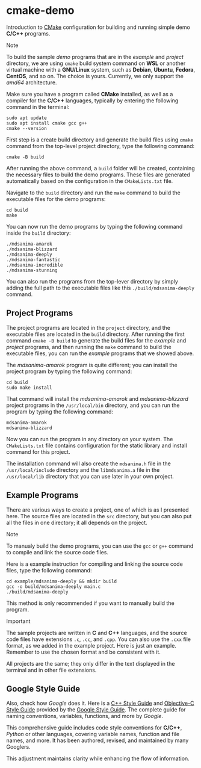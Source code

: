 # cmake-demo

Introduction to [CMake](https://cmake.org/) configuration for building and running simple demo
**C/C++** programs.

> [!NOTE]
> To build the sample _demo_ programs that are in the _example_ and _project_ directory, we are
> using `cmake` build system command on **WSL** or another virtual machine with a **GNU/Linux**
> system, such as **Debian**, **Ubuntu**, **Fedora**, **CentOS**, and so on. The choice is yours.
> Currently, we only support the _amd64_ architecture.

Make sure you have a program called **CMake** installed, as well as a compiler for the **C/C++**
languages, typically by entering the following command in the terminal:

```shell
sudo apt update
sudo apt install cmake gcc g++
cmake --version
```

First step is a create build directory and generate the build files using `cmake` command from the
top-level project directory, type the following command:

```shell
cmake -B build
```

After running the above command, a `build` folder will be created, containing the necessary files to
build the demo programs. These files are generated automatically based on the configuration in the
`CMakeLists.txt` file.

Navigate to the `build` directory and run the `make` command to build the executable files for the
demo programs:

```shell
cd build
make
```

You can now run the demo programs by typing the following command inside the `build` directory:

```shell
./mdsanima-amarok
./mdsanima-blizzard
./mdsanima-deeply
./mdsanima-fantastic
./mdsanima-incredible
./mdsanima-stunning
```

You can also run the programs from the top-lever directory by simply adding the full path to the
executable files like this `./build/mdsanima-deeply` command.

## Project Programs

The project programs are located in the `project` directory, and the executable files are located in
the `build` directory. After running the first command `cmake -B build` to generate the build files
for the _example_ and _project_ programs, and then running the `make` command to build the
executable files, you can run the _example_ programs that we showed above.

The _mdsanima-amarok_ program is quite different; you can install the project program by typing the
following command:

```shell
cd build
sudo make install
```

That command will install the _mdsanima-amarok_ and _mdsanima-blizzard_ project programs in the
`/usr/local/bin` directory, and you can run the program by typing the following command:

```shell
mdsanima-amarok
mdsanima-blizzard
```

Now you can run the program in any directory on your system. The `CMakeLists.txt` file contains
configuration for the static library and install command for this project.

The installation command will also create the `mdsanima.h` file in the `/usr/local/include`
directory and the `libmdsanima.a` file in the `/usr/local/lib` directory that you can use later in
your own project.

## Example Programs

There are various ways to create a project, one of which is as I presented here. The source files
are located in the `src` directory, but you can also put all the files in one directory; it all
depends on the project.

> [!NOTE]
> To manualy build the demo programs, you can use the `gcc` or `g++` command to compile and link the
> source code files.

Here is a example instruction for compiling and linking the source code files, type the following
command:

```shell
cd example/mdsanima-deeply && mkdir build
gcc -o build/mdsanima-deeply main.c
./build/mdsanima-deeply
```

This method is only recommended if you want to manually build the program.

> [!IMPORTANT]
> The sample projects are written in **C** and **C++** languages, and the source code files have
> extensions `.c`, `.cc`, and `.cpp`. You can also use the `.cxx` file format, as we added in the
> example project. Here is just an example. Remember to use the chosen format and be consistent
> with it.

All projects are the same; they only differ in the text displayed in the terminal and in other file
extensions.

## Google Style Guide

Also, check how _Google_ does it.
Here is a [C++ Style Guide](https://google.github.io/styleguide/cppguide.html)
and [Objective-C Style Guide](https://google.github.io/styleguide/objcguide.html) provided by the
[Google Style Guide](https://github.com/google/styleguide). The complete guide for naming
conventions, variables, functions, and more by _Google_.

This comprehensive guide includes code style conventions for **C/C++**, _Python_ or other languages,
covering variable names, function and file names, and more. It has been authored, revised, and
maintained by many Googlers.

This adjustment maintains clarity while enhancing the flow of information.

